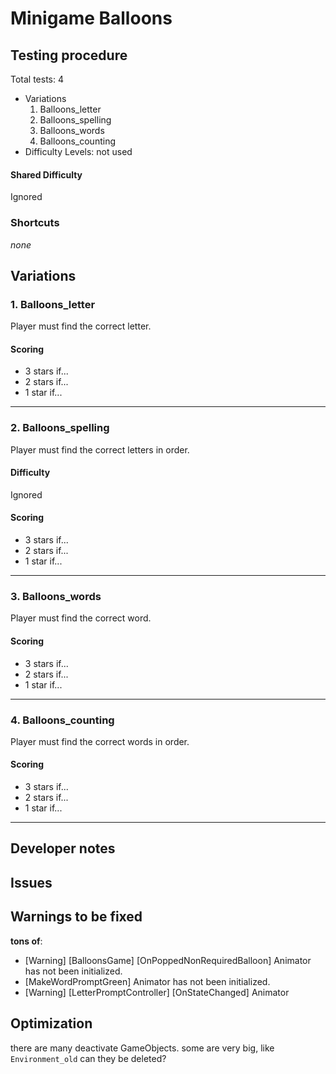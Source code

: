 # Minigame Balloons

## Testing procedure
Total tests: 4
- Variations
    1. Balloons_letter
    2. Balloons_spelling
    3. Balloons_words
    4. Balloons_counting
- Difficulty Levels: not used

#### Shared Difficulty
Ignored

### Shortcuts
_none_

## Variations

### 1. Balloons_letter
Player must find the correct letter.

#### Scoring
- 3 stars if...
- 2 stars if...
- 1 star if...
---
### 2. Balloons_spelling
Player must find the correct letters in order.

#### Difficulty
Ignored

#### Scoring
- 3 stars if...
- 2 stars if...
- 1 star if...
---
### 3. Balloons_words
Player must find the correct word.

#### Scoring
- 3 stars if...
- 2 stars if...
- 1 star if...
---
### 4. Balloons_counting
Player must find the correct words in order.

#### Scoring
- 3 stars if...
- 2 stars if...
- 1 star if...
---
## Developer notes

## Issues

## Warnings to be fixed

**tons of**:
- [Warning] [BalloonsGame] [OnPoppedNonRequiredBalloon] Animator has not been initialized.
- [MakeWordPromptGreen] Animator has not been initialized.
- [Warning] [LetterPromptController] [OnStateChanged] Animator

## Optimization

there are many deactivate GameObjects.
some are very big, like `Environment_old` can they be deleted?
